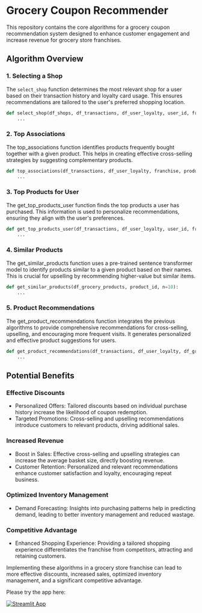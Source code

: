 # Grocery Coupon Recommender

This repository contains the core algorithms for a grocery coupon recommendation system designed to enhance customer engagement and increase revenue for grocery store franchises.

## Algorithm Overview

### 1. Selecting a Shop

The `select_shop` function determines the most relevant shop for a user based on their transaction history and loyalty card usage. This ensures recommendations are tailored to the user's preferred shopping location.

```python
def select_shop(df_shops, df_transactions, df_user_loyalty, user_id, franchise):
    ...
```

### 2. Top Associations

The top_associations function identifies products frequently bought together with a given product. This helps in creating effective cross-selling strategies by suggesting complementary products.

```python
def top_associations(df_transactions, df_user_loyalty, franchise, product_id, n=10):
    ...
```

### 3. Top Products for User

The get_top_products_user function finds the top products a user has purchased. This information is used to personalize recommendations, ensuring they align with the user's preferences.

```python
def get_top_products_user(df_transactions, df_user_loyalty, user_id, franchise, n=10):
    ...
```

### 4. Similar Products
   
The get_similar_products function uses a pre-trained sentence transformer model to identify products similar to a given product based on their names. This is crucial for upselling by recommending higher-value but similar items.

```python
def get_similar_products(df_grocery_products, product_id, n=10):
    ...
```

### 5. Product Recommendations

The get_product_recommendations function integrates the previous algorithms to provide comprehensive recommendations for cross-selling, upselling, and encouraging more frequent visits. It generates personalized and effective product suggestions for users.

```python
def get_product_recommendations(df_transactions, df_user_loyalty, df_grocery_products, user_id, franchise, n=10):
    ...
```

## Potential Benefits

### Effective Discounts

 - Personalized Offers: Tailored discounts based on individual purchase history increase the likelihood of coupon redemption.
 - Targeted Promotions: Cross-selling and upselling recommendations introduce customers to relevant products, driving additional sales.
   
### Increased Revenue

 - Boost in Sales: Effective cross-selling and upselling strategies can increase the average basket size, directly boosting revenue.
 - Customer Retention: Personalized and relevant recommendations enhance customer satisfaction and loyalty, encouraging repeat business.

### Optimized Inventory Management

 - Demand Forecasting: Insights into purchasing patterns help in predicting demand, leading to better inventory management and reduced wastage.

### Competitive Advantage

 - Enhanced Shopping Experience: Providing a tailored shopping experience differentiates the franchise from competitors, attracting and retaining customers.

Implementing these algorithms in a grocery store franchise can lead to more effective discounts, increased sales, optimized inventory management, and a significant competitive advantage.

Please try the app here:

[![Streamlit App](https://static.streamlit.io/badges/streamlit_badge_black_white.svg)](https://grocery-coupon-recommender.streamlit.app/)

